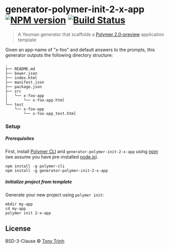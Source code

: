 # generator-polymer-init-2-x-app [![NPM version][npm-image]][npm-url] [![Build Status][travis-image]][travis-url]
> A Yeoman generator that scaffolds a [Polymer 2.0-preview](https://github.com/polymer/polymer/tree/2.0-preview) application template

Given an app-name of "x-foo" and default answers to the prompts, this
generator outputs the following directory structure:

    .
    ├── README.md
    ├── bower.json
    ├── index.html
    ├── manifest.json
    ├── package.json
    ├── src
    │   └── x-foo-app
    │       └── x-foo-app.html
    └── test
        └── x-foo-app
            └── x-foo-app_test.html

### Setup

##### Prerequisites

First, install 
[Polymer CLI](https://www.polymer-project.org/1.0/docs/tools/polymer-cli)
and `generator-polymer-init-2-x-app` using
[npm](https://www.npmjs.com/) 
(we assume you have pre-installed [node.js](https://nodejs.org/)).

    npm install -g polymer-cli
    npm install -g generator-polymer-init-2-x-app

##### Initialize project from template

Generate your new project using `polymer init`:

    mkdir my-app
    cd my-app
    polymer init 2-x-app


## License

BSD-3-Clause © [Tony Trinh](https://github.com/tony19)


[npm-image]: https://badge.fury.io/js/generator-polymer-init-2-x-app.svg
[npm-url]: https://npmjs.org/package/generator-polymer-init-2-x-app
[travis-image]: https://travis-ci.org/tony19/generator-polymer-init-2-x-app.svg?branch=master
[travis-url]: https://travis-ci.org/tony19/generator-polymer-init-2-x-app
[daviddm-image]: https://david-dm.org/tony19/generator-polymer-init-2-x-app.svg?theme=shields.io
[daviddm-url]: https://david-dm.org/tony19/generator-polymer-init-2-x-app
[coveralls-image]: https://coveralls.io/repos/tony19/generator-polymer-init-2-x-app/badge.svg
[coveralls-url]: https://coveralls.io/r/tony19/generator-polymer-init-2-x-app

